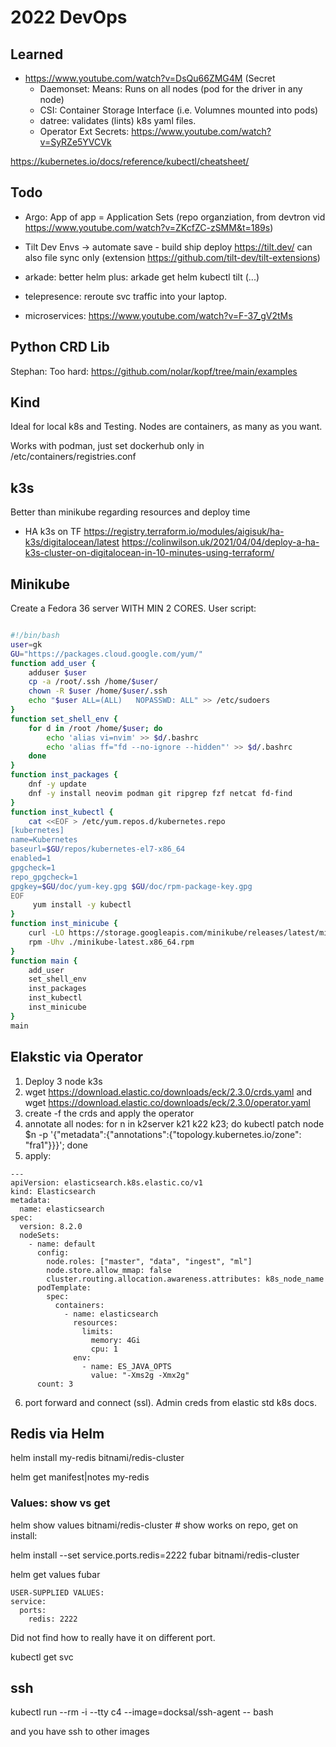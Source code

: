 # 2022 DevOps

## Learned

- https://www.youtube.com/watch?v=DsQu66ZMG4M (Secret
  - Daemonset: Means: Runs on all nodes (pod for the driver in any node)
  - CSI: Container Storage Interface (i.e. Volumnes mounted into pods)
  - datree: validates (lints) k8s yaml files.
  - Operator Ext Secrets: https://www.youtube.com/watch?v=SyRZe5YVCVk

https://kubernetes.io/docs/reference/kubectl/cheatsheet/

## Todo

- Argo: App of app = Application Sets (repo organziation, from devtron vid https://www.youtube.com/watch?v=ZKcfZC-zSMM&t=189s)

- Tilt Dev Envs -> automate save - build ship deploy
  https://tilt.dev/ can also file sync only (extension https://github.com/tilt-dev/tilt-extensions)

- arkade: better helm
  plus: arkade get helm kubectl tilt (...)
- telepresence: reroute svc traffic into your laptop.

- microservices: https://www.youtube.com/watch?v=F-37_gV2tMs

## Python CRD Lib

Stephan: Too hard: https://github.com/nolar/kopf/tree/main/examples

## Kind

Ideal for local k8s and Testing. Nodes are containers, as many as you want.

Works with podman, just set dockerhub only in /etc/containers/registries.conf

## k3s

Better than minikube regarding resources and deploy time

- HA k3s on TF https://registry.terraform.io/modules/aigisuk/ha-k3s/digitalocean/latest https://colinwilson.uk/2021/04/04/deploy-a-ha-k3s-cluster-on-digitalocean-in-10-minutes-using-terraform/

## Minikube

Create a Fedora 36 server WITH MIN 2 CORES. User script:

```bash

#!/bin/bash
user=gk
GU="https://packages.cloud.google.com/yum/"
function add_user {
    adduser $user
    cp -a /root/.ssh /home/$user/
    chown -R $user /home/$user/.ssh
    echo "$user	ALL=(ALL)	NOPASSWD: ALL" >> /etc/sudoers
}
function set_shell_env {
    for d in /root /home/$user; do
        echo 'alias vi=nvim' >> $d/.bashrc
        echo 'alias ff="fd --no-ignore --hidden"' >> $d/.bashrc
    done
}
function inst_packages {
    dnf -y update
    dnf -y install neovim podman git ripgrep fzf netcat fd-find
}
function inst_kubectl {
    cat <<EOF > /etc/yum.repos.d/kubernetes.repo
[kubernetes]
name=Kubernetes
baseurl=$GU/repos/kubernetes-el7-x86_64
enabled=1
gpgcheck=1
repo_gpgcheck=1
gpgkey=$GU/doc/yum-key.gpg $GU/doc/rpm-package-key.gpg
EOF
     yum install -y kubectl
}
function inst_minicube {
    curl -LO https://storage.googleapis.com/minikube/releases/latest/minikube-latest.x86_64.rpm
    rpm -Uhv ./minikube-latest.x86_64.rpm
}
function main {
    add_user
    set_shell_env
    inst_packages
    inst_kubectl
    inst_minicube
}
main

```

## Elakstic via Operator

1. Deploy 3 node k3s
2. wget https://download.elastic.co/downloads/eck/2.3.0/crds.yaml and wget https://download.elastic.co/downloads/eck/2.3.0/operator.yaml
3. create -f the crds and apply the operator
4. annotate all nodes: for n in k2server k21 k22 k23; do kubectl patch node $n -p '{"metadata":{"annotations":{"topology.kubernetes.io/zone": "fra1"}}}'; done
5. apply:

```
---
apiVersion: elasticsearch.k8s.elastic.co/v1
kind: Elasticsearch
metadata:
  name: elasticsearch
spec:
  version: 8.2.0
  nodeSets:
    - name: default
      config:
        node.roles: ["master", "data", "ingest", "ml"]
        node.store.allow_mmap: false
        cluster.routing.allocation.awareness.attributes: k8s_node_name
      podTemplate:
        spec:
          containers:
            - name: elasticsearch
              resources:
                limits:
                  memory: 4Gi
                  cpu: 1
              env:
                - name: ES_JAVA_OPTS
                  value: "-Xms2g -Xmx2g"
      count: 3
```

6. port forward and connect (ssl). Admin creds from elastic std k8s docs.

## Redis via Helm

helm install my-redis bitnami/redis-cluster

helm get manifest|notes my-redis

### Values: show vs get

helm show values bitnami/redis-cluster # show works on repo, get on install:

helm install --set service.ports.redis=2222 fubar bitnami/redis-cluster

helm get values fubar

```
USER-SUPPLIED VALUES:
service:
  ports:
    redis: 2222
```

Did not find how to really have it on different port.

kubectl get svc

## ssh

kubectl run --rm -i --tty c4 --image=docksal/ssh-agent -- bash

and you have ssh to other images
